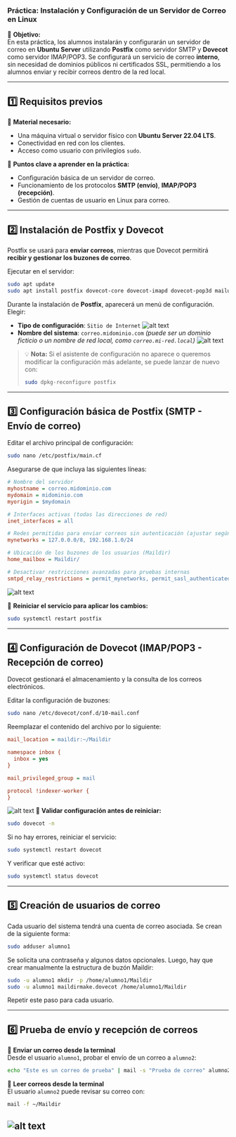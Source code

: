 ### **Práctica: Instalación y Configuración de un Servidor de Correo en Linux**  

📌 **Objetivo:**  
En esta práctica, los alumnos instalarán y configurarán un servidor de correo en **Ubuntu Server** utilizando **Postfix** como servidor SMTP y **Dovecot** como servidor IMAP/POP3. Se configurará un servicio de correo **interno**, sin necesidad de dominios públicos ni certificados SSL, permitiendo a los alumnos enviar y recibir correos dentro de la red local.  

---

## **1️⃣ Requisitos previos**
🔹 **Material necesario:**  
- Una máquina virtual o servidor físico con **Ubuntu Server 22.04 LTS**.
- Conectividad en red con los clientes.
- Acceso como usuario con privilegios `sudo`.

📌 **Puntos clave a aprender en la práctica:**  
- Configuración básica de un servidor de correo.
- Funcionamiento de los protocolos **SMTP (envío)**, **IMAP/POP3 (recepción)**.
- Gestión de cuentas de usuario en Linux para correo.

---

## **2️⃣ Instalación de Postfix y Dovecot**
Postfix se usará para **enviar correos**, mientras que Dovecot permitirá **recibir y gestionar los buzones de correo**.  

Ejecutar en el servidor:
```bash
sudo apt update
sudo apt install postfix dovecot-core dovecot-imapd dovecot-pop3d mailutils -y
```

Durante la instalación de **Postfix**, aparecerá un menú de configuración. Elegir:  
- **Tipo de configuración**: `Sitio de Internet` ![alt text](image.png)  
- **Nombre del sistema**: `correo.midominio.com` *(puede ser un dominio ficticio o un nombre de red local, como `correo.mi-red.local`)*  ![alt text](image-1.png)   

> 💡 **Nota:** Si el asistente de configuración no aparece o queremos modificar la configuración más adelante, se puede lanzar de nuevo con:
> ```bash
> sudo dpkg-reconfigure postfix
> ```

---

## **3️⃣ Configuración básica de Postfix (SMTP - Envío de correo)**
Editar el archivo principal de configuración:
```bash
sudo nano /etc/postfix/main.cf
```
Asegurarse de que incluya las siguientes líneas:

```ini
# Nombre del servidor
myhostname = correo.midominio.com
mydomain = midominio.com
myorigin = $mydomain

# Interfaces activas (todas las direcciones de red)
inet_interfaces = all

# Redes permitidas para enviar correos sin autenticación (ajustar según la red)
mynetworks = 127.0.0.0/8, 192.168.1.0/24

# Ubicación de los buzones de los usuarios (Maildir)
home_mailbox = Maildir/

# Desactivar restricciones avanzadas para pruebas internas
smtpd_relay_restrictions = permit_mynetworks, permit_sasl_authenticated, defer_unauth_destination
```
![alt text](image-2.png)

📌 **Reiniciar el servicio para aplicar los cambios:**  
```bash
sudo systemctl restart postfix
```

---

## **4️⃣ Configuración de Dovecot (IMAP/POP3 - Recepción de correo)**
Dovecot gestionará el almacenamiento y la consulta de los correos electrónicos.

Editar la configuración de buzones:
```bash
sudo nano /etc/dovecot/conf.d/10-mail.conf
```
Reemplazar el contenido del archivo por lo siguiente:

```ini
mail_location = maildir:~/Maildir

namespace inbox {
  inbox = yes
}

mail_privileged_group = mail

protocol !indexer-worker {
}
```
![alt text](image-3.png)
📌 **Validar configuración antes de reiniciar:**
```bash
sudo dovecot -n
```
Si no hay errores, reiniciar el servicio:
```bash
sudo systemctl restart dovecot
```
Y verificar que esté activo:
```bash
sudo systemctl status dovecot
```

---

## **5️⃣ Creación de usuarios de correo**
Cada usuario del sistema tendrá una cuenta de correo asociada. Se crean de la siguiente forma:
```bash
sudo adduser alumno1
```
Se solicita una contraseña y algunos datos opcionales. Luego, hay que crear manualmente la estructura de buzón Maildir:
```bash
sudo -u alumno1 mkdir -p /home/alumno1/Maildir
sudo -u alumno1 maildirmake.dovecot /home/alumno1/Maildir
```
Repetir este paso para cada usuario.

---

## **6️⃣ Prueba de envío y recepción de correos**
📌 **Enviar un correo desde la terminal**  
Desde el usuario `alumno1`, probar el envío de un correo a `alumno2`:
```bash
echo "Este es un correo de prueba" | mail -s "Prueba de correo" alumno2@correo.midominio.com
```
📌 **Leer correos desde la terminal**  
El usuario `alumno2` puede revisar su correo con:
```bash
mail -f ~/Maildir
```
![alt text](image-4.png)
---


